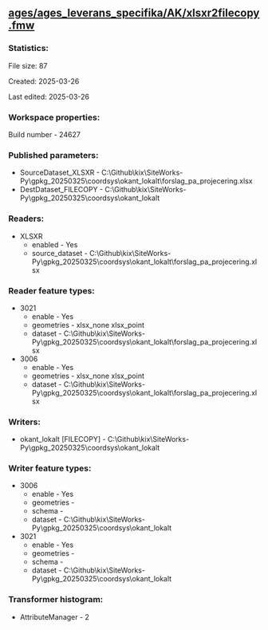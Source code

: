 ﻿## [ages/ages_leverans_specifika/AK/xlsxr2filecopy.fmw](https://github.com/kicki58/kix_working_dir/blob/master/ages/ages_leverans_specifika/AK/xlsxr2filecopy.fmw)

### Statistics:
File size: 87

Created: 2025-03-26

Last edited: 2025-03-26


### Workspace properties:
Build number    - 24627

### Published parameters:
*  SourceDataset_XLSXR    -   C:\Github\kix\SiteWorks-Py\gpkg_20250325\coordsys\okant_lokalt\forslag_pa_projecering.xlsx
*  DestDataset_FILECOPY    -   C:\Github\kix\SiteWorks-Py\gpkg_20250325\coordsys\okant_lokalt

### Readers:
*  XLSXR
    * enabled    -  Yes
    * source_dataset    -   C:\Github\kix\SiteWorks-Py\gpkg_20250325\coordsys\okant_lokalt\forslag_pa_projecering.xlsx

### Reader feature types:
*  3021
    * enable - Yes
    * geometries - xlsx_none xlsx_point
    * dataset - C:\Github\kix\SiteWorks-Py\gpkg_20250325\coordsys\okant_lokalt\forslag_pa_projecering.xlsx
*  3006
    * enable - Yes
    * geometries - xlsx_none xlsx_point
    * dataset - C:\Github\kix\SiteWorks-Py\gpkg_20250325\coordsys\okant_lokalt\forslag_pa_projecering.xlsx


### Writers:
*  okant_lokalt [FILECOPY]    -   C:\Github\kix\SiteWorks-Py\gpkg_20250325\coordsys\okant_lokalt

### Writer feature types:
*  3006
    * enable - Yes
    * geometries - 
    * schema - 
    * dataset - C:\Github\kix\SiteWorks-Py\gpkg_20250325\coordsys\okant_lokalt
*  3021
    * enable - Yes
    * geometries - 
    * schema - 
    * dataset - C:\Github\kix\SiteWorks-Py\gpkg_20250325\coordsys\okant_lokalt

### Transformer histogram:
*  AttributeManager    -   2

